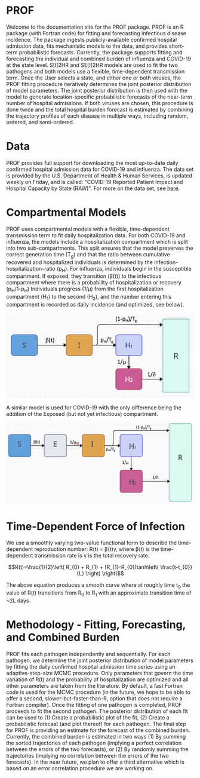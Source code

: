 # PROF

Welcome to the documentation site for the PROF package. PROF is an R package (with Fortran code) for fitting and forecasting infectious disease 
incidence. The package ingests publicly-available
confirmed hospital admission data, fits mechanistic models to the data, and provides short-term 
probabilistic forecasts. Currently, the package supports fitting and forecasting the individual
and combined burden of influenza and COVID-19 at the state level. S[I]2HR and SE[I]2HR models
are used to fit the two pathogens and both models use a flexible, time-dependent transmission term. Once the User
selects a state, and either one or both viruses, the PROF fitting procedure iteratively determines the joint posterior distribution of model
parameters.  The joint posterior distribution is then used with the model to generate location-specific
probabilistic forecasts of the near-term number of hospital admissions. If both viruses are chosen, this procedure is done twice and the total hospital burden forecast is estimated by combining the trajectory profiles of each disease in multiple ways, including random, ordered, and semi-ordered.

# Data
PROF provides full support for downloading the most up-to-date daily confirmed hospital admission data for COVID-19 and influenza. 
The data set is provided by the U.S. Department of Health & Human Services, is updated weekly on Friday, and is called: "COVID-19 Reported Patient Impact and Hospital Capacity by State (RAW)".   For more on the data set, see [here](https://healthdata.gov/dataset/COVID-19-Reported-Patient-Impact-and-Hospital-Capa/6xf2-c3ie).

# Compartmental Models

PROF uses compartmental models with a flexible, time-dependent transmission term to fit daily hospitalization data. For both COVID-19 and influenza, the models include a hospitalization compartment which is split into two sub-compartments. This split ensures that the model preserves the correct generation time (T<sub>g</sub>) and that the ratio between cumulative recovered and hospitalized individuals is determined by the infection-hospitalization-ratio (p<sub>H</sub>). For influenza, individuals begin in the susceptible compartment. If exposed, they transition (&beta;(t)) to the infectious compartment where there is a probability of hospitalization or recovery (p<sub>H</sub>/1-p<sub>H</sub>) Individuals progress (1/&mu;) from the first hospitalization compartment (H<sub>1</sub>) to the second (H<sub>2</sub>), and the number entering this compartment is recorded as daily incidence (and optimized, see below). 


![Influenza Model](img/model_influenza.png)


A similar model is used for COVID-19 with the only difference being the addition of the Exposed (but not yet infectious) compartment.

![covid19 Model](img/model_covid19.png)

# Time-Dependent Force of Infection

We use a smoothly varying two-value functional form to describe the time-dependent reproduction number: R(t) = &beta;(t)&gamma;, where &beta;(t) is the time-dependent transmission rate is &gamma; is the total recovery rate. 

$$R(t)=\frac{1}{2}\left( R_{0} + R_{1} + (R_{1}-R_{0})tanh\left( \frac{t-t_{0}}{L} \right) \right)$$


The above equation produces a smooth curve where at roughly time t<sub>0</sub> the value of R(t) transitions from R<sub>0</sub> to R<sub>1</sub> 
with an approximate transition time of ~2L days.

# Methodology - Fitting, Forecasting, and Combined Burden
PROF fits each pathogen independently and sequentially.   For each pathogen, we determine the joint posterior distribution of model parameters by fitting the daily confirmed hospital admission time series using an adaptive-step-size MCMC procedure.  Only parameters that govern the time variation of R(t) and the probability of hospitalization are optimized and all other parameters are taken from the literature. By default, a fast Fortran code is used for the MCMC procedure (in the future, we hope to be able to offer a second, slower-but-faster-than-R, option that does not require a Fortran compiler). Once the fitting of one pathogen is completed, PROF proceeds to fit the second pathogen.  The posterior distribution of each fit can be used to (1) Create a probabilistic plot of the fit, (2) Create a probabilistic forecast (and plot thereof) for each pathogen.  The final step for PROF is providing an estimate for the forecast of the combined burden.  Currently, the combined burden is estimated in two ways (1) By summing the sorted trajectories of each pathogen (implying a perfect correlation between the errors of the two forecasts), or (2) By randomly summing the trajectories (implying no correlation between the errors of the two forecasts).  In the near future, we plan to offer a third alternative which is based on an error correlation procedure we are working on.





